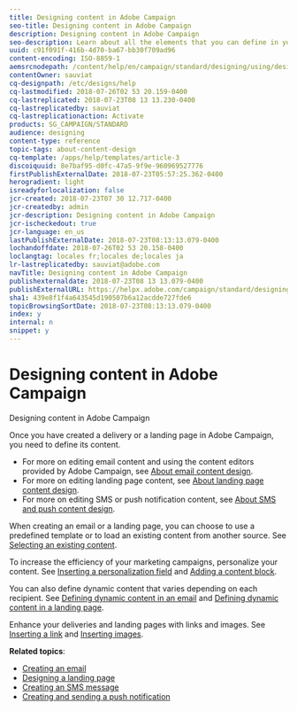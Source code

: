 ```yaml
---
title: Designing content in Adobe Campaign
seo-title: Designing content in Adobe Campaign
description: Designing content in Adobe Campaign
seo-description: Learn about all the elements that you can define in your contents with Adobe Campaign.
uuid: c91f091f-416b-4d70-ba67-bb30f709ad96
content-encoding: ISO-8859-1
aemsrcnodepath: /content/help/en/campaign/standard/designing/using/designing-content-in-adobe-campaign
contentOwner: sauviat
cq-designpath: /etc/designs/help
cq-lastmodified: 2018-07-26T02 53 20.159-0400
cq-lastreplicated: 2018-07-23T08 13 13.230-0400
cq-lastreplicatedby: sauviat
cq-lastreplicationaction: Activate
products: SG_CAMPAIGN/STANDARD
audience: designing
content-type: reference
topic-tags: about-content-design
cq-template: /apps/help/templates/article-3
discoiquuid: 8e7baf95-d0fc-47a5-9f9e-960969527776
firstPublishExternalDate: 2018-07-23T05:57:25.362-0400
herogradient: light
isreadyforlocalization: false
jcr-created: 2018-07-23T07 30 12.717-0400
jcr-createdby: admin
jcr-description: Designing content in Adobe Campaign
jcr-ischeckedout: true
jcr-language: en_us
lastPublishExternalDate: 2018-07-23T08:13:13.079-0400
lochandoffdate: 2018-07-26T02 53 20.158-0400
loclangtag: locales fr;locales de;locales ja
lr-lastreplicatedby: sauviat@adobe.com
navTitle: Designing content in Adobe Campaign
publishexternaldate: 2018-07-23T08 13 13.079-0400
publishExternalURL: https://helpx.adobe.com/campaign/standard/designing/using/designing-content-in-adobe-campaign.html
sha1: 439e8f1f4a643545d190507b6a12acdde727fde6
topicBrowsingSortDate: 2018-07-23T08:13:13.079-0400
index: y
internal: n
snippet: y
---
```


# Designing content in Adobe Campaign

Designing content in Adobe Campaign

Once you have created a delivery or a landing page in Adobe Campaign, you need to define its content.

* For more on editing email content and using the content editors provided by Adobe Campaign, see [About email content design](../../designing/using/about-email-content-design.md).
* For more on editing landing page content, see [About landing page content design](../../designing/using/about-landing-page-content-design.md).
* For more on editing SMS or push notification content, see [About SMS and push content design](../../designing/using/about-sms-and-push-content-design.md).

When creating an email or a landing page, you can choose to use a predefined template or to load an existing content from another source. See [Selecting an existing content](../../designing/using/selecting-an-existing-content.md).

To increase the efficiency of your marketing campaigns, personalize your content. See [Inserting a personalization field](../../designing/using/inserting-a-personalization-field.md) and [Adding a content block](../../designing/using/adding-a-content-block.md).

You can also define dynamic content that varies depending on each recipient. See [Defining dynamic content in an email](../../designing/using/defining-dynamic-content-in-an-email.md) and [Defining dynamic content in a landing page](../../designing/using/defining-dynamic-content-in-a-landing-page.md).

Enhance your deliveries and landing pages with links and images. See [Inserting a link](../../designing/using/inserting-a-link.md) and [Inserting images](../../designing/using/inserting-images.md).

**Related topics**:

* [Creating an email](../../channels/using/creating-an-email.md)
* [Designing a landing page](../../channels/using/designing-a-landing-page.md)
* [Creating an SMS message](../../channels/using/creating-an-sms-message.md)
* [Creating and sending a push notification](../../channels/using/creating-and-sending-a-push-notification.md)

